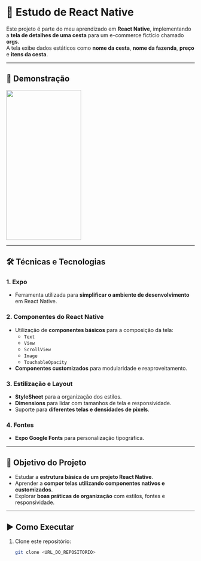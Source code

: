 # 📱 Estudo de React Native

Este projeto é parte do meu aprendizado em **React Native**, implementando a **tela de detalhes de uma cesta** para um e-commerce fictício chamado **orgs**.  
A tela exibe dados estáticos como **nome da cesta**, **nome da fazenda**, **preço** e **itens da cesta**.

---

## 📸 Demonstração
<img src="https://user-images.githubusercontent.com/9091491/123982988-e3ccb700-d999-11eb-880e-872881ee8b10.gif" width="200" height="400" />

---

## 🛠️ Técnicas e Tecnologias

### **1. Expo**
- Ferramenta utilizada para **simplificar o ambiente de desenvolvimento** em React Native.
  
### **2. Componentes do React Native**
- Utilização de **componentes básicos** para a composição da tela:
  - `Text`
  - `View`
  - `ScrollView`
  - `Image`
  - `TouchableOpacity`
- **Componentes customizados** para modularidade e reaproveitamento.

### **3. Estilização e Layout**
- **StyleSheet** para a organização dos estilos.
- **Dimensions** para lidar com tamanhos de tela e responsividade.
- Suporte para **diferentes telas e densidades de pixels**.

### **4. Fontes**
- **Expo Google Fonts** para personalização tipográfica.

---

## 🎯 Objetivo do Projeto
- Estudar a **estrutura básica de um projeto React Native**.
- Aprender a **compor telas utilizando componentes nativos e customizados**.
- Explorar **boas práticas de organização** com estilos, fontes e responsividade.

---

## ▶️ Como Executar
1. Clone este repositório:
   ```bash
   git clone <URL_DO_REPOSITORIO>
